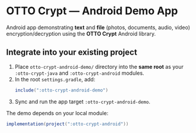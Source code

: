 # OTTO Crypt — Android Demo App

Android app demonstrating **text** and **file** (photos, documents, audio, video) encryption/decryption using the **OTTO Crypt** Android library.

## Integrate into your existing project

1. Place `otto-crypt-android-demo/` directory into the **same root** as your `:otto-crypt-java` and `:otto-crypt-android` modules.
2. In the root `settings.gradle`, add:
   ```gradle
   include(":otto-crypt-android-demo")
   ```
3. Sync and run the app target `:otto-crypt-android-demo`.

The demo depends on your local module:
```gradle
implementation(project(":otto-crypt-android"))
```

